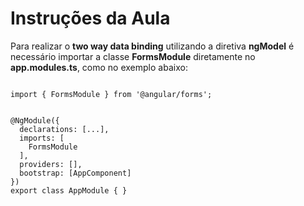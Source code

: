 # Instruções da Aula

Para realizar o **two way data binding** utilizando a diretiva **ngModel** é necessário importar a classe **FormsModule** diretamente no **app.modules.ts**, como no exemplo abaixo:
```

import { FormsModule } from '@angular/forms';


@NgModule({
  declarations: [...],
  imports: [    
    FormsModule
  ],
  providers: [],
  bootstrap: [AppComponent]
})
export class AppModule { }

```